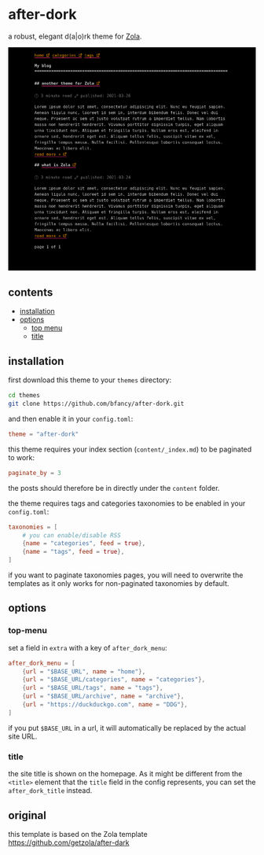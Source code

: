 # after-dork
a robust, elegant d(a|o)rk theme for [Zola](https://www.getzola.org/).

![after-dork screenshot](https://github.com/bfancy/after-dork/blob/main/screenshot.png?raw=true)

## contents

- [installation](#installation)
- [options](#options)
  - [top menu](#top-menu)
  - [title](#title)

## installation
first download this theme to your `themes` directory:

```bash
cd themes
git clone https://github.com/bfancy/after-dork.git
```
and then enable it in your `config.toml`:

```toml
theme = "after-dork"
```

this theme requires your index section (`content/_index.md`) to be paginated to work:

```toml
paginate_by = 3
```

the posts should therefore be in directly under the `content` folder.

the theme requires tags and categories taxonomies to be enabled in your `config.toml`:

```toml
taxonomies = [
    # you can enable/disable RSS
    {name = "categories", feed = true},
    {name = "tags", feed = true},
]
```

if you want to paginate taxonomies pages, you will need to overwrite the templates
as it only works for non-paginated taxonomies by default.


## options

### top-menu
set a field in `extra` with a key of `after_dork_menu`:

```toml
after_dork_menu = [
    {url = "$BASE_URL", name = "home"},
    {url = "$BASE_URL/categories", name = "categories"},
    {url = "$BASE_URL/tags", name = "tags"},
    {url = "$BASE_URL/archive", name = "archive"},
    {url = "https://duckduckgo.com", name = "DDG"},
]
```

if you put `$BASE_URL` in a url, it will automatically be replaced by the actual
site URL.

### title
the site title is shown on the homepage. As it might be different from the `<title>`
element that the `title` field in the config represents, you can set the `after_dork_title`
instead.

## original
this template is based on the Zola template https://github.com/getzola/after-dark
